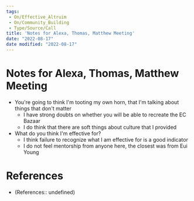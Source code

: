 ```yaml
---
tags:
 - On/Effective_Altruim
 - On/Community_Building
 - Type/Source/Call
title: 'Notes for Alexa, Thomas, Matthew Meeting'
date: "2022-08-17"
date modified: "2022-08-17"
---
```


# Notes for Alexa, Thomas, Matthew Meeting
- You're going to think I'm tooting my own horn, that I'm talking about things that don't matter
	- I have strong doubts on whether you will be able to recreate the EC Bazaar
	- I do think that there are soft things about culture that I provided
- What do you think I'm effective for?
	- I think failure to recognize what I am effective for is a good indicator
	- I do not feel mentorship from anyone here, the closest was from Eui Young

# References
- (References:: undefined)
